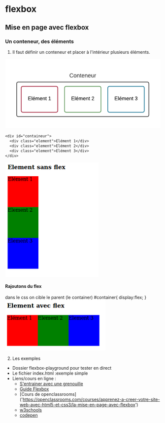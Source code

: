 # flexbox

## Mise en page avec flexbox

### Un conteneur, des éléments

1. Il faut définir un conteneur et placer à l'intérieur plusieurs éléments.

![flexbox container](images/flexbox_conteneur.png)

    <div id="containeur">
      <div class="element">Elément 1</div>
      <div class="element">Elément 2</div>
      <div class="element">Elément 3</div>
    </div>
![sans flex](images/sansFlex.png)    

#### Rajoutons du flex
dans le css on cible le parent (le container)
    #container{
      display:flex;
    }
![avec flex](images/avecFlex.png)

2. Les exemples
  + Dossier flexbox-playground pour tester en direct
  + Le fichier index.html :exemple simple
  + Liens/cours en ligne :
    + [S'entrainer avec une grenouille]('http://flexboxfroggy.com/')
    + [Guide Flexbox]('https://css-tricks.com/snippets/css/a-guide-to-flexbox/')
    + [Cours de openclassrooms] ('https://openclassrooms.com/courses/apprenez-a-creer-votre-site-web-avec-html5-et-css3/la-mise-en-page-avec-flexbox')
    + [w3schools]('https://www.w3schools.com/css/css3_flexbox.asp')
    + [codepen]('https://codepen.io/enxaneta/pen/adLPwv?q=flexbox&limit=all&type=type-pens')
